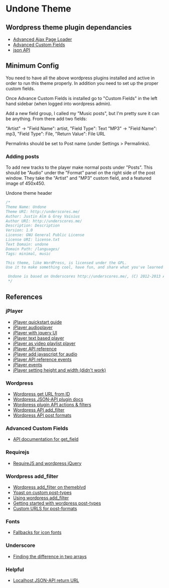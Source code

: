 # Undone Theme

## Wordpress theme plugin dependancies
- [Advanced Ajax Page Loader](http://wordpress.org/plugins/advanced-ajax-page-loader/)
- [Advanced Custom Fields](http://www.advancedcustomfields.com/)
- [json API](http://wordpress.org/plugins/json-api/)

## Minimum Config
You need to have all the above wordpress plugins installed and active in order to run this theme properly. In addition you need to set up the proper custom fields.

Once Advance Custom Fields is installed go to "Custom Fields" in the left hand sidebar (when logged into wordpress admin).

Add a new field group, I called my "Music posts", but I'm pretty sure it can be anything. From there add two fields:

"Artist" -> "Field Name": artist, "Field Type": Text
"MP3" -> "Field Name": mp3, "Field Type": File, "Return Value": File URL

Permalinks should be set to Post name (under Settings > Permalinks).

### Adding posts

To add new tracks to the player make normal posts under "Posts". This should be "Audio" under the "Format" panel on the right side of the post window. They take the "Artist" and "MP3" custom field, and a featured image of 450x450.

Undone theme header

```CSS
/*
Theme Name: Undone
Theme URI: http://underscores.me/
Author: Justin Alm & Grey Vaisius
Author URI: http://underscores.me/
Description: Description
Version: 1.0
License: GNU General Public License
License URI: license.txt
Text Domain: undone
Domain Path: /languages/
Tags: minimal, music

This theme, like WordPress, is licensed under the GPL.
Use it to make something cool, have fun, and share what you've learned with others.

 Undone is based on Underscores http://underscores.me/, (C) 2012-2013 Automattic, Inc.
 */
```


## References

### jPlayer
- [jPlayer quickstart guide](http://www.jplayer.org/latest/quick-start-guide/)
- [jPlayer audioplayer ](http://www.jplayer.org/latest/demo-01/?theme=0)
- [jPlayer with jquery UI](http://www.jplayer.org/latest/demo-07/)
- [jPlayer text based player](http://www.jplayer.org/latest/demo-04/)
- [jPlayer as video playlist player](http://www.jplayer.org/latest/demo-02-video/)
- [jPlayer API reference](http://www.jplayer.org/latest/developer-guide/#jPlayer-play)
- [jPlayer add javascript for audio](http://www.jplayer.org/latest/quick-start-guide/step-7-audio/)
- [jPlayer API reference events](http://jplayer.org/latest/developer-guide/#jPlayer-event-use)
- [jPlayer events](https://gist.github.com/dyaa/6764748)
- [jPlayer setting height and width (didn't work)](http://stackoverflow.com/questions/9248805/how-to-set-width-and-height-to-jplayer)

### Wordpress
- [Wordpress get URL from ID](http://codex.wordpress.org/Function_Reference/get_permalink)
- [Wordpress JSON-API plugin docs](http://wordpress.org/plugins/json-api/other_notes/)
- [Wordpress plugin API actions & filters](http://codex.wordpress.org/Plugin_API#Hooks.2C_Actions_and_Filters)
- [Wordpress API add_filter](http://codex.wordpress.org/Function_Reference/add_filter)
- [Wordpress API post formats](http://codex.wordpress.org/Post_Formats)

### Advanced Custom Fields
- [API documentation for get_field](http://www.advancedcustomfields.com/resources/functions/get_field/)

### Requirejs
- [RequireJS and wordpress jQuery](http://kaidez.com/requirejs-wordpress/#jquery-requirejs-wordpress)

### Wordpress add_filter
- [Wordpress add_filter on themeblvd](http://dev.themeblvd.com/tutorial/incorporating-post-formats/)
- [Yoast on custom post-types](http://yoast.com/custom-post-type-snippets/)
- [Using wordpress add_filter](http://programming-review.com/add_filter-hook/)
- [Getting started with wordpress post-types](http://webdesignledger.com/tips/getting-started-with-wordpress-post-formats)
- [Custom URLS for post-formats](http://justintadlock.com/archives/2012/09/11/custom-post-format-urls)

### Fonts
- [Fallbacks for icon fonts](https://github.com/filamentgroup/a-font-garde)

### Underscore
- [Finding the difference in two arrays](http://stackoverflow.com/questions/13147278/using-underscores-difference-method-on-objects)

### Helpful
- [Localhost JSON-API return URL](http://localhost:8888/undone.ca/api/get_recent_posts/)
